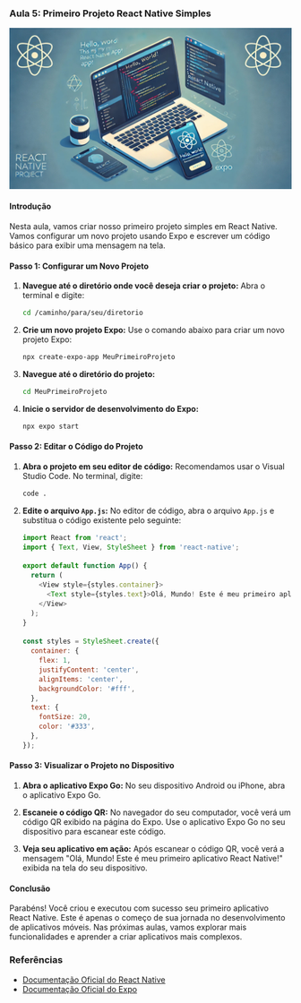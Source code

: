 ### Aula 5: Primeiro Projeto React Native Simples
![](./assets/05.jpeg)
#### Introdução

Nesta aula, vamos criar nosso primeiro projeto simples em React Native. Vamos configurar um novo projeto usando Expo e escrever um código básico para exibir uma mensagem na tela. 

#### Passo 1: Configurar um Novo Projeto

1. **Navegue até o diretório onde você deseja criar o projeto:**
   Abra o terminal e digite:
   ```bash
   cd /caminho/para/seu/diretorio
   ```

2. **Crie um novo projeto Expo:**
   Use o comando abaixo para criar um novo projeto Expo:
   ```bash
   npx create-expo-app MeuPrimeiroProjeto
   ```

3. **Navegue até o diretório do projeto:**
   ```bash
   cd MeuPrimeiroProjeto
   ```

4. **Inicie o servidor de desenvolvimento do Expo:**
   ```bash
   npx expo start
   ```

#### Passo 2: Editar o Código do Projeto

1. **Abra o projeto em seu editor de código:**
   Recomendamos usar o Visual Studio Code. No terminal, digite:
   ```bash
   code .
   ```

2. **Edite o arquivo `App.js`:**
   No editor de código, abra o arquivo `App.js` e substitua o código existente pelo seguinte:

   ```javascript
   import React from 'react';
   import { Text, View, StyleSheet } from 'react-native';

   export default function App() {
     return (
       <View style={styles.container}>
         <Text style={styles.text}>Olá, Mundo! Este é meu primeiro aplicativo React Native!</Text>
       </View>
     );
   }

   const styles = StyleSheet.create({
     container: {
       flex: 1,
       justifyContent: 'center',
       alignItems: 'center',
       backgroundColor: '#fff',
     },
     text: {
       fontSize: 20,
       color: '#333',
     },
   });
   ```

#### Passo 3: Visualizar o Projeto no Dispositivo

1. **Abra o aplicativo Expo Go:**
   No seu dispositivo Android ou iPhone, abra o aplicativo Expo Go.

2. **Escaneie o código QR:**
   No navegador do seu computador, você verá um código QR exibido na página do Expo. Use o aplicativo Expo Go no seu dispositivo para escanear este código.

3. **Veja seu aplicativo em ação:**
   Após escanear o código QR, você verá a mensagem "Olá, Mundo! Este é meu primeiro aplicativo React Native!" exibida na tela do seu dispositivo.

#### Conclusão

Parabéns! Você criou e executou com sucesso seu primeiro aplicativo React Native. Este é apenas o começo de sua jornada no desenvolvimento de aplicativos móveis. Nas próximas aulas, vamos explorar mais funcionalidades e aprender a criar aplicativos mais complexos.

### Referências
- [Documentação Oficial do React Native](https://reactnative.dev/docs/getting-started)
- [Documentação Oficial do Expo](https://docs.expo.dev/get-started/installation/)